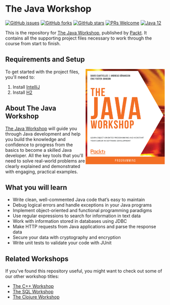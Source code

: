 # The Java Workshop
[![GitHub issues](https://img.shields.io/github/issues/PacktWorkshops/The-Java-Workshop.svg)](https://github.com/PacktWorkshops/The-Java-Workshop/issues)
[![GitHub forks](https://img.shields.io/github/forks/PacktWorkshops/The-Java-Workshop.svg)](https://github.com/PacktWorkshops/The-Java-Workshop/network)
[![GitHub stars](https://img.shields.io/github/stars/PacktWorkshops/The-Java-Workshop.svg)](https://github.com/PacktWorkshops/The-Java-Workshop/stargazers)
[![PRs Welcome](https://img.shields.io/badge/PRs-welcome-brightblue.svg)](https://github.com/PacktWorkshops/The-Java-Workshop/pulls)
[![Java 12](https://img.shields.io/badge/Java-12-blue.svg)](https://www.oracle.com/technetwork/java/javase/downloads/jdk12-downloads-5295953.html)

This is the repository for [The Java Workshop](https://www.amazon.com/Java-Workshop-Interactive-Approach-Learning-ebook/dp/B07ZX1NDZ6/ref=sr_1_1?dchild=1&keywords=The%20Java%20Workshop&qid=1611053201&sr=8-1&utm_source=GitHub&utm_medium=Repository&utm_campaign=9781838986698&utm_term=Java&utm_content=The%20Java%20Workshop), published by [Packt](https://www.packtpub.com/?utm_source=github). It contains all the supporting project files necessary to work through the course from start to finish.

## Requirements and Setup
<a href="https://www.amazon.com/Java-Workshop-Interactive-Approach-Learning-ebook/dp/B07ZX1NDZ6/ref=sr_1_1?dchild=1&keywords=The%20Java%20Workshop&qid=1611053201&sr=8-1&utm_source=GitHub&utm_medium=Repository&utm_campaign=9781838986698&utm_term=Java&utm_content=The%20Java%20Workshop"><img src="https://github.com/PacktWorkshops/Workshop-Covers/blob/master/The%20Java%20Workshop.png" alt="The Java Workshop" height="300px" width="250px" align="right" this.target="_blank"></a>

To get started with the project files, you'll need to:
1. Install [IntelliJ](https://www.jetbrains.com/idea/)
2. Install [H2](http://www.h2database.com/html/main.html)

## About The Java Workshop
[The Java Workshop](https://www.amazon.com/Java-Workshop-Interactive-Approach-Learning-ebook/dp/B07ZX1NDZ6/ref=sr_1_1?dchild=1&keywords=The%20Java%20Workshop&qid=1611053201&sr=8-1&utm_source=GitHub&utm_medium=Repository&utm_campaign=9781838986698&utm_term=Java&utm_content=The%20Java%20Workshop) will guide you through Java development and help you build the knowledge and confidence to progress from the basics to become a skilled Java developer. All the key tools that you'll need to solve real-world problems are clearly explained and demonstrated with engaging, practical examples.	

## What you will learn
* Write clean, well-commented Java code that’s easy to maintain
* Debug logical errors and handle exceptions in your Java programs
* Implement object-oriented and functional programming paradigms
* Use regular expressions to search for information in text data
* Work with information stored in databases using JDBC
* Make HTTP requests from Java applications and parse the response data
* Secure your data with cryptography and encryption
* Write unit tests to validate your code with JUnit

## Related Workshops
If you've found this repository useful, you might want to check out some of our other workshop titles:
* [The C++ Workshop](https://www.amazon.com/Workshop-New-Interactive-Approach-Learning/dp/183921662X/ref=sr_1_1?dchild=1&keywords=The%20C%2B%2B%20Workshop&qid=1610976829&sr=8-1&utm_source=github&utm_medium=repository&utm_campaign=9781839216626&utm_term=C%2B%2B&utm_content=The%20C%2B%2B%20Workshop)
* [The SQL Workshop](https://www.amazon.com/SQL-Workshop-Interactive-Approach-Learning/dp/1838642358/ref=sr_1_1?dchild=1&keywords=The%20SQL%20Workshop&qid=1610708551&sr=8-1&utm_source=github&utm_medium=repository&utm_campaign=9781838642358&utm_term=SQL&utm_content=The%20SQL%20Workshop)
* [The Clojure Workshop](https://www.amazon.com/Clojure-Workshop-Interactive-Approach-Learning-dp-1838825487/dp/1838825487/ref=mt_other?_encoding=UTF8&me=&qid=1610976962&utm_source=github&utm_medium=repository&utm_campaign=9781838825485&utm_term=Clojure&utm_content=The%20Clojure%20Workshop)





